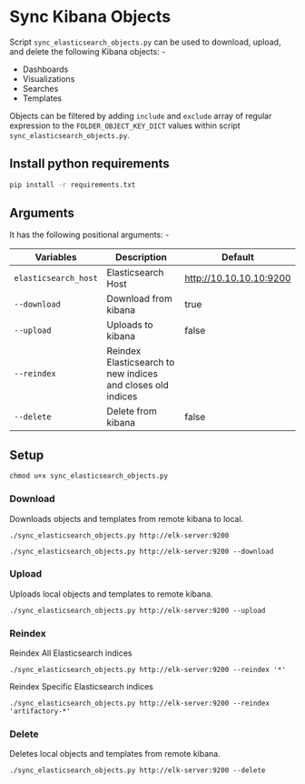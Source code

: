 # Sync Kibana Objects

Script ```sync_elasticsearch_objects.py``` can be used to download, upload, and delete the following Kibana objects: -

- Dashboards
- Visualizations
- Searches
- Templates

Objects can be filtered by adding ```include``` and ```exclude``` array of regular expression to the ```FOLDER_OBJECT_KEY_DICT``` values within script ```sync_elasticsearch_objects.py```.

## Install python requirements

~~~bash
pip install -r requirements.txt
~~~

## Arguments

It has the following positional arguments: -

|Variables|Description|Default|
|---|---|---|
|```elasticsearch_host```|Elasticsearch Host|http://10.10.10.10:9200|
|```--download```|Download from kibana|true|
|```--upload```|Uploads to kibana|false|
|```--reindex```|Reindex Elasticsearch to new indices and closes old indices|
|```--delete```|Delete from kibana|false|

## Setup

~~~
chmod u+x sync_elasticsearch_objects.py
~~~

### Download

Downloads objects and templates from remote kibana to local.

~~~
./sync_elasticsearch_objects.py http://elk-server:9200
~~~

~~~
./sync_elasticsearch_objects.py http://elk-server:9200 --download
~~~

### Upload

Uploads local objects and templates to remote kibana.

~~~
./sync_elasticsearch_objects.py http://elk-server:9200 --upload
~~~

### Reindex

Reindex All Elasticsearch indices

~~~
./sync_elasticsearch_objects.py http://elk-server:9200 --reindex '*'
~~~

Reindex Specific Elasticsearch indices

~~~
./sync_elasticsearch_objects.py http://elk-server:9200 --reindex 'artifactory-*'
~~~

### Delete

Deletes local objects and templates from remote kibana.

~~~
./sync_elasticsearch_objects.py http://elk-server:9200 --delete
~~~
